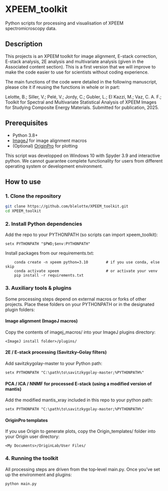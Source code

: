 # XPEEM_toolkit
Python scripts for processing and visualisation of XPEEM spectromicroscopy data.

## Description
This projects is an XPEEM toolkit for image alignment, E-stack correction, E-stack analysis, 2E analysis and multivariate analysis (given in the Associated content section). This is a first version that we will improve to make the code easier to use for scientists without coding experience.

The main functions of the code were detailed in the following manuscript, please cite it if reusing the functions in whole or in part:

Lelotte, B.; Siller, V.; Pelé, V.; Jordy, C.; Gubler, L.; El Kazzi, M.; Vaz, C. A. F.; Toolkit for Spectral and Multivariate Statistical Analysis of XPEEM Images for Studying Composite Energy Materials. Submitted for publication, 2025.

## Prerequisites
- Python 3.8+
- [ImageJ](https://imagej.nih.gov/ij/) for image alignment macros  
- (Optional) [OriginPro](https://www.originlab.com/) for plotting

This script was developped on Windows 10 with Spyder 3.9 and interactive python.
We cannot guarantee complete functionality for users from different operating system or development environment. 

## How to use
### 1. Clone the repository

```bash
git clone https://github.com/blelotte/XPEEM_toolkit.git
cd XPEEM_toolkit
```

### 2. Install Python dependencies

Add the repo to your PYTHONPATH (so scripts can import xpeem_toolkit):
```
setx PYTHONPATH "$PWD;$env:PYTHONPATH"
```

Install packages from our requirements.txt:
```
    conda create -n xpeem python=3.10        # if you use conda, else skip
    conda activate xpeem                     # or activate your venv
    pip install -r requirements.txt
```

### 3. Auxiliary tools & plugins

Some processing steps depend on external macros or forks of other projects. Place these folders on your PYTHONPATH or in the designated plugin folders:

#### Image alignment (ImageJ macros)
Copy the contents of imagej_macros/ into your ImageJ plugins directory:

```
<ImageJ install folder>/plugins/
```

#### 2E / E-stack processing (Savitzky–Golay filters)
Add savitzkygolay-master to your Python path:
```
setx PYTHONPATH "C:\path\to\savitzkygolay-master;%PYTHONPATH%"
```

#### PCA / ICA / NNMF for processed E-stack (using a modified version of mantis)
Add the modified mantis_xray included in this repo to your python path:
```
setx PYTHONPATH "C:\path\to\savitzkygolay-master;%PYTHONPATH%"
```
#### OriginPro templates
If you use Origin to generate plots, copy the Origin_templates/ folder into your Origin user directory:
```
<My Documents>/OriginLab/User Files/
```
### 4. Running the toolkit

All processing steps are driven from the top‐level main.py. Once you’ve set up the environment and plugins:
```
python main.py
```
